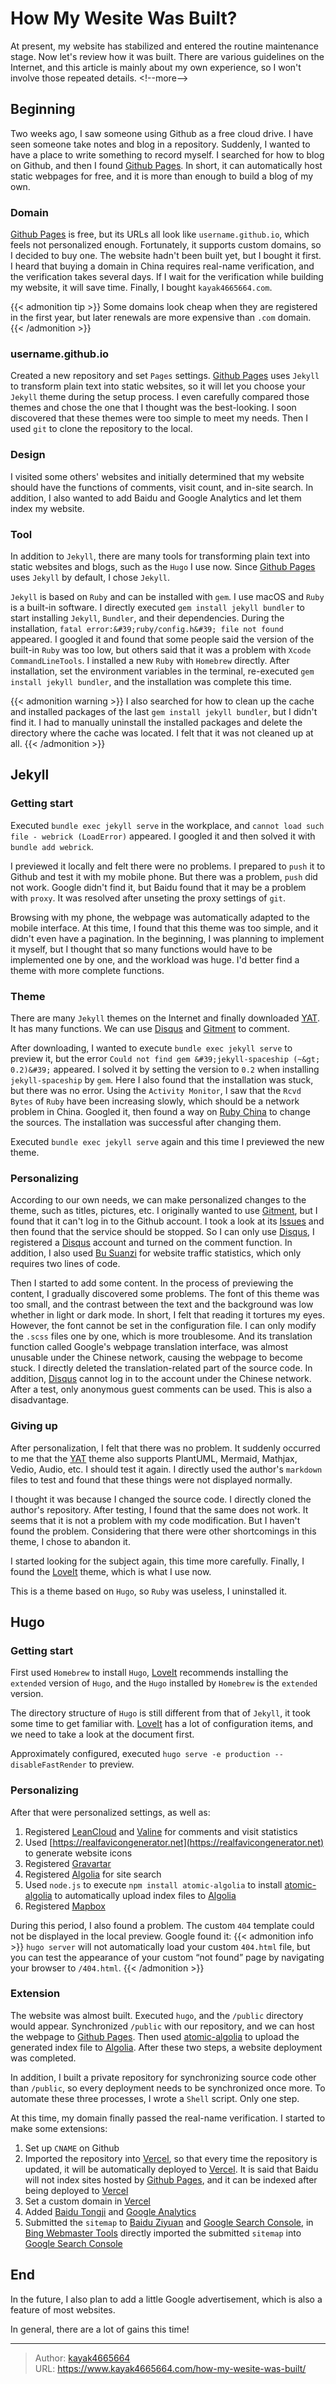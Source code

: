# How My Wesite Was Built?


At present, my website has stabilized and entered the routine maintenance stage. Now let&#39;s review how it was built. There are various guidelines on the Internet, and this article is mainly about my own experience, so I won&#39;t involve those repeated details.
&lt;!--more--&gt;

## Beginning
Two weeks ago, I saw someone using Github as a free cloud drive. I have seen someone take notes and blog in a repository. Suddenly, I wanted to have a place to write something to record myself. I searched for how to blog on Github, and then I found [Github Pages](https://pages.github.com). In short, it can automatically host static webpages for free, and it is more than enough to build a blog of my own.

### Domain
[Github Pages](https://pages.github.com) is free, but its URLs all look like `username.github.io`, which feels not personalized enough. Fortunately, it supports custom domains, so I decided to buy one. The website hadn&#39;t been built yet, but I bought it first. I heard that buying a domain in China requires real-name verification, and the verification takes several days. If I wait for the verification while building my website, it will save time. Finally, I bought `kayak4665664.com`.

{{&lt; admonition tip &gt;}}
Some domains look cheap when they are registered in the first year, but later renewals are more expensive than `.com` domain.
{{&lt; /admonition &gt;}}

### username.github.io
Created a new repository and set `Pages` settings. [Github Pages](https://pages.github.com) uses `Jekyll` to transform plain text into static websites, so it will let you choose your `Jekyll` theme during the setup process. I even carefully compared those themes and chose the one that I thought was the best-looking. I soon discovered that these themes were too simple to meet my needs. Then I used `git` to clone the repository to the local.

### Design
I visited some others&#39; websites and initially determined that my website should have the functions of comments, visit count, and in-site search. In addition, I also wanted to add Baidu and Google Analytics and let them index my website.

### Tool
In addition to `Jekyll`, there are many tools for transforming plain text into static websites and blogs, such as the `Hugo` I use now. Since [Github Pages](https://pages.github.com) uses `Jekyll` by default, I chose `Jekyll`.

`Jekyll` is based on `Ruby` and can be installed with `gem`. I use macOS and `Ruby` is a built-in software. I directly executed `gem install jekyll bundler` to start installing `Jekyll`, `Bundler`, and their dependencies. During the installation, `fatal error:&#39;ruby/config.h&#39; file not found` appeared. I googled it and found that some people said the version of the built-in `Ruby` was too low, but others said that it was a problem with `Xcode CommandLineTools`. I installed a new `Ruby` with `Homebrew` directly. After installation, set the environment variables in the terminal, re-executed `gem install jekyll bundler`, and the installation was complete this time.

{{&lt; admonition warning &gt;}}
I also searched for how to clean up the cache and installed packages of the last `gem install jekyll bundler`, but I didn&#39;t find it. I had to manually uninstall the installed packages and delete the directory where the cache was located. I felt that it was not cleaned up at all.
{{&lt; /admonition &gt;}}

## Jekyll
### Getting start
Executed `bundle exec jekyll serve` in the workplace, and `cannot load such file - webrick (LoadError)` appeared. I googled it and then solved it with `bundle add webrick`.

I previewed it locally and felt there were no problems. I prepared to `push` it to Github and test it with my mobile phone. But there was a problem, `push` did not work. Google didn&#39;t find it, but Baidu found that it may be a problem with `proxy`. It was resolved after unseting the proxy settings of `git`.

Browsing with my phone, the webpage was automatically adapted to the mobile interface. At this time, I found that this theme was too simple, and it didn&#39;t even have a pagination. In the beginning, I was planning to implement it myself, but I thought that so many functions would have to be implemented one by one, and the workload was huge. I&#39;d better find a theme with more complete functions.

### Theme
There are many `Jekyll` themes on the Internet and finally downloaded [YAT](https://github.com/jeffreytse/jekyll-theme-yat). It has many functions. We can use [Disqus](Disqus.com) and [Gitment](https://github.com/imsun/gitment) to comment.

After downloading, I wanted to execute `bundle exec jekyll serve` to preview it, but the error `Could not find gem &#39;jekyll-spaceship (~&gt; 0.2)&#39;` appeared. I solved it by setting the version to `0.2` when installing `jekyll-spaceship` by `gem`. Here I also found that the installation was stuck, but there was no error. Using the `Activity Monitor`, I saw that the `Rcvd Bytes` of `Ruby` have been increasing slowly, which should be a network problem in China. Googled it, then found a way on [Ruby China](https://gems.ruby-china.com) to change the sources. The installation was successful after changing them.

Executed `bundle exec jekyll serve` again and this time I previewed the new theme.

### Personalizing
According to our own needs, we can make personalized changes to the theme, such as titles, pictures, etc. I originally wanted to use [Gitment](https://github.com/imsun/gitment), but I found that it can&#39;t log in to the Github account. I took a look at its [Issues](https://github.com/imsun/gitment/issues) and then found that the service should be stopped. So I can only use [Disqus](Disqus.com), I registered a [Disqus](Disqus.com) account and turned on the comment function. In addition, I also used [Bu Suanzi](http://busuanzi.ibruce.info) for website traffic statistics, which only requires two lines of code.

Then I started to add some content. In the process of previewing the content, I gradually discovered some problems. The font of this theme was too small, and the contrast between the text and the background was low whether in light or dark mode. In short, I felt that reading it tortures my eyes. However, the font cannot be set in the configuration file. I can only modify the `.scss` files one by one, which is more troublesome. And its translation function called Google&#39;s webpage translation interface, was almost unusable under the Chinese network, causing the webpage to become stuck. I directly deleted the translation-related part of the source code. In addition, [Disqus](Disqus.com) cannot log in to the account under the Chinese network. After a test, only anonymous guest comments can be used. This is also a disadvantage.

### Giving up
After personalization, I felt that there was no problem. It suddenly occurred to me that the [YAT](https://github.com/jeffreytse/jekyll-theme-yat) theme also supports PlantUML, Mermaid, Mathjax, Vedio, Audio, etc. I should test it again. I directly used the author&#39;s `markdown` files to test and found that these things were not displayed normally.

I thought it was because I changed the source code. I directly cloned the author&#39;s repository. After testing, I found that the same does not work. It seems that it is not a problem with my code modification. But I haven&#39;t found the problem. Considering that there were other shortcomings in this theme, I chose to abandon it.

I started looking for the subject again, this time more carefully. Finally, I found the [LoveIt](https://github.com/dillonzq/LoveIt) theme, which is what I use now.

This is a theme based on `Hugo`, so `Ruby` was useless, I uninstalled it.

## Hugo
### Getting start
First used `Homebrew` to install `Hugo`, [LoveIt](https://github.com/dillonzq/LoveIt) recommends installing the `extended` version of `Hugo`, and the `Hugo` installed by `Homebrew` is the `extended` version.

The directory structure of `Hugo` is still different from that of `Jekyll`, it took some time to get familiar with. [LoveIt](https://github.com/dillonzq/LoveIt) has a lot of configuration items, and we need to take a look at the document first.

Approximately configured, executed `hugo serve -e production --disableFastRender` to preview.

### Personalizing
After that were personalized settings, as well as:
1. Registered [LeanCloud](https://www.leancloud.cn) and [Valine](https://valine.js.org) for comments and visit statistics
2. Used [https://realfavicongenerator.net](https://realfavicongenerator.net) to generate website icons
3. Registered [Gravartar](http://Gravatar.com)
4. Registered [Algolia](https://www.algolia.com) for site search
5. Used `node.js` to execute `npm install atomic-algolia` to install [atomic-algolia](https://github.com/chrisdmacrae/atomic-algolia) to automatically upload index files to [Algolia](https://www.algolia.com)
6. Registered [Mapbox](https://www.mapbox.com)

During this period, I also found a problem. The custom `404` template could not be displayed in the local preview. Google found it:
{{&lt; admonition info &gt;}}
`hugo server` will not automatically load your custom `404.html` file, but you can test the appearance of your custom “not found” page by navigating your browser to `/404.html`.
{{&lt; /admonition &gt;}}

### Extension
The website was almost built. Executed `hugo`, and the `/public` directory would appear. Synchronized `/public` with our repository, and we can host the webpage to [Github Pages](https://pages.github.com). Then used [atomic-algolia](https://github.com/chrisdmacrae/atomic-algolia) to upload the generated index file to [Algolia](https://www.algolia.com). After these two steps, a website deployment was completed.

In addition, I built a private repository for synchronizing source code other than `/public`, so every deployment needs to be synchronized once more. To automate these three processes, I wrote a `Shell` script. Only one step.

At this time, my domain finally passed the real-name verification. I started to make some extensions:
1. Set up `CNAME` on Github
2. Imported the repository into [Vercel](https://vercel.com/), so that every time the repository is updated, it will be automatically deployed to [Vercel](https://vercel.com/). It is said that Baidu will not index sites hosted by [Github Pages](https://pages.github.com), and it can be indexed after being deployed to [Vercel](https://vercel.com/)
3. Set a custom domain in [Vercel](https://vercel.com/)
4. Added [Baidu Tongji](https://tongji.baidu.com/) and [Google Analytics](https://analytics.google.com/)
5. Submitted the `sitemap` to [Baidu Ziyuan](https://ziyuan.baidu.com/) and [Google Search Console](https://search.google.com), in [Bing Webmaster Tools](https://www.bing.com/webmasters/) directly imported the submitted `sitemap` into [Google Search Console](https://search.google.com)

## End
In the future, I also plan to add a little Google advertisement, which is also a feature of most websites.

In general, there are a lot of gains this time!

---

> Author: [kayak4665664](https://github.com/kayak4665664)  
> URL: https://www.kayak4665664.com/how-my-wesite-was-built/  

